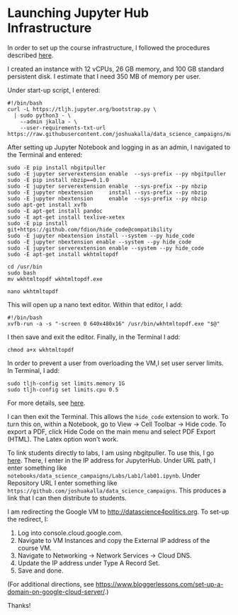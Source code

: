 # Launching Jupyter Hub Infrastructure

In order to set up the course infrastructure, I followed the procedures described [here](https://the-littlest-jupyterhub.readthedocs.io/en/latest/install/google.html). 

I created an instance with 12 vCPUs, 26 GB memory, and 100 GB standard persistent disk. I estimate that I need 350 MB of memory per user.

Under start-up script, I entered:

```
#!/bin/bash
curl -L https://tljh.jupyter.org/bootstrap.py \
  | sudo python3 - \
    --admin jkalla - \
    --user-requirements-txt-url https://raw.githubusercontent.com/joshuakalla/data_science_campaigns/master/requirements.txt
```

After setting up Jupyter Notebook and logging in as an admin, I navigated to the Terminal and entered:
```
sudo -E pip install nbgitpuller
sudo -E	jupyter serverextension enable  --sys-prefix --py nbgitpuller
sudo -E pip install nbzip==0.1.0
sudo -E jupyter serverextension enable  --sys-prefix --py nbzip
sudo -E jupyter nbextension     install --sys-prefix --py nbzip
sudo -E jupyter nbextension     enable  --sys-prefix --py nbzip
sudo apt-get install xvfb
sudo -E apt-get install pandoc
sudo -E apt-get install texlive-xetex
sudo -E pip install git+https://github.com/fdion/hide_code@compatibility
sudo -E jupyter nbextension install --system --py hide_code
sudo -E jupyter nbextension enable --system --py hide_code
sudo -E jupyter serverextension enable --system --py hide_code
sudo -E apt-get install wkhtmltopdf

cd /usr/bin
sudo bash
mv wkhtmltopdf wkhtmltopdf.exe

nano wkhtmltopdf
```

This will open up a nano text editor. Within that editor, I add:
```
#!/bin/bash
xvfb-run -a -s "-screen 0 640x480x16" /usr/bin/wkhtmltopdf.exe "$@"
```

I then save and exit the editor. Finally, in the Terminal I add:
```
chmod a+x wkhtmltopdf
```

In order to prevent a user from overloading the VM,I set user server limits. In Terminal, I add:
```
sudo tljh-config set limits.memory 1G
sudo tljh-config set limits.cpu 0.5
```
For more details, see [here](https://tljh.jupyter.org/en/latest/topic/tljh-config.html#user-server-limits).

I can then exit the Terminal. This allows the `hide_code` extension to work. To turn this on, within a Notebook, go to View &rarr; Cell Toolbar &rarr; Hide code. To export a PDF, click Hide Code on the main menu and select PDF Export (HTML). The Latex option won't work.

To link students directly to labs, I am using nbgitpuller. To use this, I go [here](https://jupyterhub.github.io/nbgitpuller/link). There, I enter in the IP address for JupyterHub. Under URL path, I enter something like `notebooks/data_science_campaigns/Labs/Lab1/lab01.ipynb`. Under Repository URL I enter something like `https://github.com/joshuakalla/data_science_campaigns`. This produces a link that I can then distribute to students.

I am redirecting the Google VM to http://datascience4politics.org. To set-up the redirect, I:

1. Log into console.cloud.google.com.
2. Navigate to VM Instances and copy the External IP address of the course VM.
3. Navigate to Networking &rarr; Network Services &rarr; Cloud DNS.
4. Update the IP address under Type A Record Set.
5. Save and done.

(For additional directions, see https://www.bloggerlessons.com/set-up-a-domain-on-google-cloud-server/.)

Thanks!
